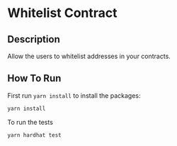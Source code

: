 # Whitelist Contract #

## Description

Allow the users to whitelist addresses in your contracts.

## How To Run

First run `yarn install` to install the packages:

``` bash
yarn install
```

To run the tests

```bash
yarn hardhat test
```
